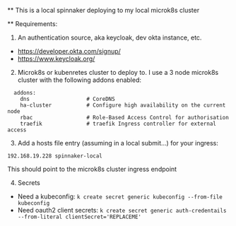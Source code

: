** This is a local spinnaker deploying to my local microk8s cluster


** Requirements:
1) An authentication source, aka keycloak, dev okta instance, etc.
- https://developer.okta.com/signup/
- https://www.keycloak.org/

2) Microk8s or kubenretes cluster to deploy to.  I use a 3 node microk8s cluster with the following addons enabled:

```
  addons:
    dns                  # CoreDNS
    ha-cluster           # Configure high availability on the current node
    rbac                 # Role-Based Access Control for authorisation
    traefik              # traefik Ingress controller for external access
```
3) Add a hosts file entry (assuming in a local submit...) for your ingress:
```
192.168.19.228 spinnaker-local
```
This should point to the microk8s cluster ingress endpoint 

4) Secrets
* Need a kubeconfig: ```k create secret generic kubeconfig --from-file kubeconfig```
* Need oauth2 client secrets: ```k create secret generic auth-credentails --from-literal clientSecret='REPLACEME'```

